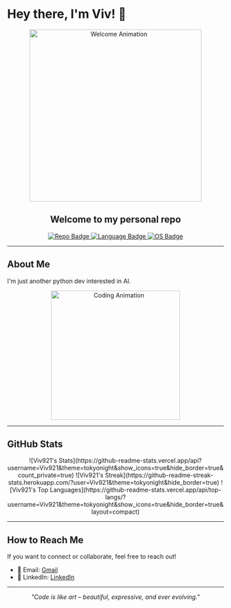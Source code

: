 # Hey there, I'm Viv! 👋

<div align="center">
  <!-- Animated header GIF -->
  <img src="https://media.giphy.com/media/PAQ8AP5LJpUny/giphy.gif" alt="Welcome Animation" width="400" />

  <h2>Welcome to my personal repo</h2>

  <!-- Custom badges (find more at https://shields.io/) -->
  <a href="https://github.com/Viv921">
    <img src="https://img.shields.io/badge/Repo-Personal-brightgreen" alt="Repo Badge">
  </a>
  <a href="https://github.com/Viv921">
    <img src="https://img.shields.io/badge/Language-Python-blue" alt="Language Badge">
  </a>
  <a href="https://github.com/Viv921">
    <img src="https://img.shields.io/badge/OS-Cross%20Platform-orange" alt="OS Badge">
  </a>
</div>

---

## About Me

I'm just another python dev interested in AI.

<!-- Animated GIF for a bit of fun -->
<div align="center">
  <img src="https://media.giphy.com/media/26FPJG6dK0aGQF8yY/giphy.gif" alt="Coding Animation" width="300" />
</div>

---


## GitHub Stats

<div align="center">
  <!-- GitHub readme stats for fun visualization -->
  ![Viv921's Stats](https://github-readme-stats.vercel.app/api?username=Viv921&theme=tokyonight&show_icons=true&hide_border=true&count_private=true)
  ![Viv921's Streak](https://github-readme-streak-stats.herokuapp.com/?user=Viv921&theme=tokyonight&hide_border=true)
  ![Viv921's Top Languages](https://github-readme-stats.vercel.app/api/top-langs/?username=Viv921&theme=tokyonight&show_icons=true&hide_border=true&layout=compact)
</div>

---

## How to Reach Me

If you want to connect or collaborate, feel free to reach out!

- 📧 Email: [Gmail](mailto:vivekgadhia1005@gmail.com)
- 🔗 LinkedIn: [LinkedIn](https://www.linkedin.com/in/vivekgadhia/)

---

<div align="center">
  <em>"Code is like art – beautiful, expressive, and ever evolving." </em>
</div>
